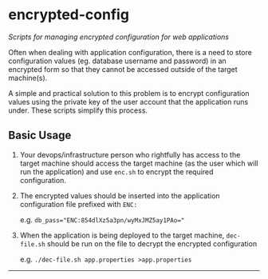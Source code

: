 # encrypted-config
*Scripts for managing encrypted configuration for web applications*

Often when dealing with application configuration, there is a need to store configuration values
(eg. database username and password) in an encrypted form so that they cannot be accessed outside
of the target machine(s).

A simple and practical solution to this problem is to encrypt configuration values using the
private key of the user account that the application runs under.  These scripts simplify this process.

## Basic Usage

1. Your devops/infrastructure person who rightfully has access to the target machine should access the
target machine (as the user which will run the application) and use `enc.sh` to encrypt the required
configuration.

2. The encrypted values should be inserted into the application configuration file prefixed with `ENC:`

   e.g. `db_pass="ENC:854dlXz5a3pn/wyMxJMZ5ay1PAo="`

3. When the application is being deployed to the target machine, `dec-file.sh` should be run on the file
to decrypt the encrypted configuration

   e.g. `./dec-file.sh app.properties >app.properties`

---
